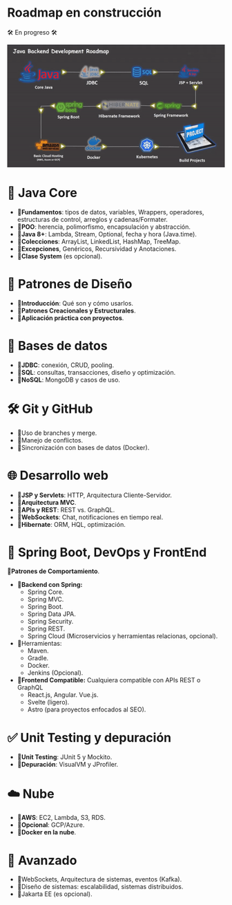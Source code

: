# Roadmap en construcción

🛠 En progreso 🛠

<p align="center">
  <img src="https://github.com/maaaseee/Java-BackEnd/blob/0aa125022f098407edb5e7ebbc23ad63c098c37c/Resources/1735177749264.gif" alt="animated" />
</p>

# 🧩 **Java Core**  
- 🔸**Fundamentos**: tipos de datos, variables, Wrappers, operadores, estructuras de control, arreglos y cadenas/Formater.  
- 🔸**POO**: herencia, polimorfismo, encapsulación y abstracción.  
- 🔸**Java 8+**: Lambda, Stream, Optional, fecha y hora (Java.time).  
- 🔸**Colecciones**: ArrayList, LinkedList, HashMap, TreeMap. 
- 🔸**Excepciones**, Genéricos, Recursividad y Anotaciones.
- 🔸**Clase System** (es opcional).

# **📐 Patrones de Diseño**
- 🔸**Introducción**: Qué son y cómo usarlos.
- 🔸**Patrones Creacionales y Estructurales**.
- 🔸**Aplicación práctica con proyectos**.

# 💾 **Bases de datos**  
- 🔸**JDBC**: conexión, CRUD, pooling.  
- 🔸**SQL**: consultas, transacciones, diseño y optimización.  
- 🔸**NoSQL**: MongoDB y casos de uso.

# 🛠 **Git y GitHub**
- 🔸Uso de branches y merge.
- 🔸Manejo de conflictos.
- 🔸Sincronización con bases de datos (Docker).

# 🌐 **Desarrollo web**  
- 🔸**JSP y Servlets**: HTTP, Arquitectura Cliente-Servidor.
- 🔸**Arquitectura MVC**.
- 🔸**APIs y REST**: REST vs. GraphQL.
- 🔸**WebSockets**: Chat, notificaciones en tiempo real.
- 🔸**Hibernate**: ORM, HQL, optimización.
  
# 🚀 **Spring Boot, DevOps y FrontEnd**  

🔸**Patrones de Comportamiento**.
- 🔸**Backend con Spring:** 
	- Spring Core.
	- Spring MVC.
	- Spring Boot.
	- Spring Data JPA.
	- Spring Security.
	- Spring REST.
	- Spring Cloud (Microservicios y herramientas relacionas, opcional).
- 🔸Herramientas: 
	- Maven.
	- Gradle.
	- Docker.
	- Jenkins (Opcional).
- 🔸**Frontend Compatible:** Cualquiera compatible con APIs REST o GraphQL
	- React.js, Angular. Vue.js.
	- Svelte (ligero).
	- Astro (para proyectos enfocados al SEO).

# ✅ **Unit Testing y depuración** 
- 🔸**Unit Testing**: JUnit 5 y Mockito.
- 🔸**Depuración**: VisualVM y JProfiler.

# ☁️ **Nube**  
- 🔸**AWS**: EC2, Lambda, S3, RDS.  
- 🔸**Opcional**: GCP/Azure. 
- 🔸**Docker en la nube**.
  
# 🧠 **Avanzado**  
- 🔸WebSockets, Arquitectura de sistemas, eventos (Kafka).  
- 🔸Diseño de sistemas: escalabilidad, sistemas distribuidos.
- 🔸Jakarta EE (es opcional).

